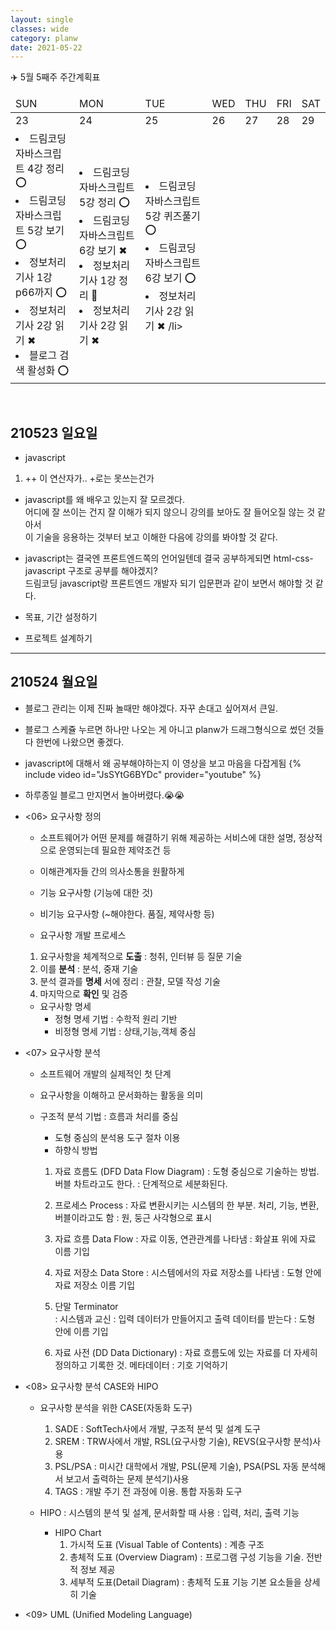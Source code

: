 ```yaml
---
layout: single
classes: wide
category: planw
date: 2021-05-22
---
```

✈️ 5월 5째주 주간계획표


<head>
  <link rel="stylesheet" type="text/css" href="/assets/css/weeklyplan_table.css">
</head>
<body>
<div>
  <table>
      <thead>
        <tr>
            <td>SUN</td>
            <td>MON</td>
            <td>TUE</td>
            <td>WED</td>
            <td>THU</td>
            <td>FRI</td>
            <td>SAT</td>      
        </tr>
      </thead>
      <tbody id="todo-list">
          <tr class= "day">
            <td>23</td>   
            <td>24</td>
            <td>25</td>
            <td>26</td>
            <td>27</td>
            <td>28</td>
            <td>29</td>
          </tr>
          <tr >
            <td>
              <li> 드림코딩 자바스크립트 4강 정리 ⭕</li>
              <li> 드림코딩 자바스크립트 5강 보기 ⭕</li>
              <li> 정보처리기사 1강 p66까지 ⭕</li>
              <li> 정보처리기사 2강 읽기 ✖</li>
              <li> 블로그 검색 활성화 ⭕</li>
            </td>
            <td>
              <li> 드림코딩 자바스크립트 5강 정리 ⭕ </li>
              <li> 드림코딩 자바스크립트 6강 보기 ✖</li>
              <li> 정보처리기사 1강 정리 💪</li>
              <li> 정보처리기사 2강 읽기 ✖</li>
            </td>
            <td>
              <li> 드림코딩 자바스크립트 5강 퀴즈풀기 ⭕ </li>
              <li> 드림코딩 자바스크립트 6강 보기 ⭕ </li>
              <li> 정보처리기사 2강 읽기 ✖ /li>
            </td>
            <td></td>
            <td></td>
            <td></td>
            <td></td>
          </tr>
      </tbody>
  </table>
</div>
</body>

<br> 

## 210523 일요일

- javascript
1. ++ 이 연산자가.. +로는 못쓰는건가

- javascript를 왜 배우고 있는지 잘 모르겠다.  
어디에 잘 쓰이는 건지 잘 이해가 되지 않으니 강의를 보아도 잘 들어오질 않는 것 같아서  
이 기술을 응용하는 것부터 보고 이해한 다음에 강의를 봐야할 것 같다.

- javascript는 결국엔 프론트엔드쪽의 언어일텐데 결국 공부하게되면 html-css-javascript 구조로 공부를 해야겠지?   
드림코딩 javascript랑 프론트엔드 개발자 되기 입문편과 같이 보면서 해야할 것 같다.

- 목표, 기간 설정하기

- 프로젝트 설계하기


---
## 210524 월요일
- 블로그 관리는 이제 진짜 놀때만 해야겠다. 자꾸 손대고 싶어져서 큰일.
- 블로그 스케쥴 누르면 하나만 나오는 게 아니고 planw가 드래그형식으로 썼던 것들 다 한번에 나왔으면 좋겠다. 

- javascript에 대해서 왜 공부해야하는지 이 영상을 보고 마음을 다잡게됨
{% include video id="JsSYtG6BYDc" provider="youtube" %}

- 하루종일 블로그 만지면서 놀아버렸다.😭😭


- <06> 요구사항 정의 
  - 소프트웨어가 어떤 문제를 해결하기 위해 제공하는 서비스에 대한 설명, 정상적으로 운영되는데 필요한 제약조건 등
  - 이해관계자들 간의 의사소통을 원활하게

  - 기능 요구사항 (기능에 대한 것)
  - 비기능 요구사항 (~해야한다. 품질, 제약사항 등)

  - 요구사항 개발 프로세스
  1. 요구사항을 체계적으로 __도출__
    : 청취, 인터뷰 등 질문 기술 
  2. 이를 __분석__
    : 분석, 중재 기술
  3. 분석 결과를 __명세__ 서에 정리
    : 관찰, 모델 작성 기술
  4. 마지막으로 __확인__ 및 검증

  - 요구사항 명세
    - 정형 명세 기법 : 수학적 원리 기반
    - 비정형 명세 기법 : 상태,기능,객체 중심



- <07> 요구사항 분석
  - 소프트웨어 개발의 실제적인 첫 단계
  - 요구사항을 이해하고 문서화하는 활동을 의미

  - 구조적 분석 기법
    : 흐름과 처리를 중심
    - 도형 중심의 분석용 도구 절차 이용
    - 하향식 방법
    1. 자료 흐름도 (DFD Data Flow Diagram)
      : 도형 중심으로 기술하는 방법. 버블 차트라고도 한다. 
      : 단계적으로 세분화된다. 
      1. 프로세스 Process 
        : 자료 변환시키는 시스템의 한 부분. 처리, 기능, 변환, 버블이라고도 함
        : 원, 둥근 사각형으로 표시
      2. 자료 흐름 Data Flow
        : 자료 이동, 연관관계를 나타냄
        : 화살표 위에 자료 이름 기입
      3. 자료 저장소 Data Store 
        : 시스템에서의 자료 저장소를 나타냄
        : 도형 안에 자료 저장소 이름 기입
      4. 단말 Terminator  
        : 시스템과 교신
        : 입력 데이터가 만들어지고 출력 데이터를 받는다
        : 도형 안에 이름 기입
    
    2. 자료 사전 (DD Data Dictionary)
      : 자료 흐름도에 있는 자료를 더 자세히 정의하고 기록한 것. 메타데이터
      : 기호 기억하기


- <08> 요구사항 분석 CASE와 HIPO 
  - 요구사항 분석을 위한 CASE(자동화 도구)
    1. SADE
      : SoftTech사에서 개발, 구조적 분석 및 설계 도구
    2. SREM
      : TRW사에서 개발, RSL(요구사항 기술), REVS(요구사항 분석)사용  
    3. PSL/PSA
      : 미시간 대학에서 개발, PSL(문제 기술), PSA(PSL 자동 분석해서 보고서 출력하는 문제 분석기)사용
    4. TAGS
      : 개발 주기 전 과정에 이용. 통합 자동화 도구

  - HIPO 
    : 시스템의 분석 및 설계, 문서화할 때 사용
    : 입력, 처리, 출력 기능 
    - HIPO Chart
      1. 가시적 도표 (Visual Table of Contents)
        : 계층 구조
      2. 총체적 도표 (Overview Diagram)
        : 프로그램 구성 기능을 기술. 전반적 정보 제공
      3. 세부적 도표(Detail Diagram)
        : 총체적 도표 기능 기본 요소들을 상세히 기술 

- <09> UML (Unified Modeling Language)
    